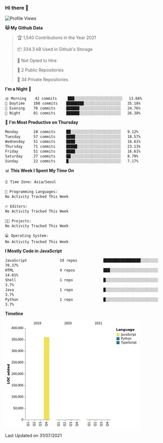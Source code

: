 ### Hi there 👋

<!--START_SECTION:waka-->
![Profile Views](http://img.shields.io/badge/Profile%20Views-0-blue)

**🐱 My Github Data** 

> 🏆 1,540 Contributions in the Year 2021
 > 
> 📦 334.3 kB Used in Github's Storage 
 > 
> 🚫 Not Opted to Hire
 > 
> 📜 2 Public Repositories 
 > 
> 🔑 34 Private Repositories  
 > 
**I'm a Night 🦉** 

```text
🌞 Morning    42 commits     ███░░░░░░░░░░░░░░░░░░░░░░   13.68% 
🌆 Daytime    108 commits    ████████░░░░░░░░░░░░░░░░░   35.18% 
🌃 Evening    76 commits     ██████░░░░░░░░░░░░░░░░░░░   24.76% 
🌙 Night      81 commits     ██████░░░░░░░░░░░░░░░░░░░   26.38%

```
📅 **I'm Most Productive on Thursday** 

```text
Monday       28 commits     ██░░░░░░░░░░░░░░░░░░░░░░░   9.12% 
Tuesday      57 commits     ████░░░░░░░░░░░░░░░░░░░░░   18.57% 
Wednesday    51 commits     ████░░░░░░░░░░░░░░░░░░░░░   16.61% 
Thursday     71 commits     █████░░░░░░░░░░░░░░░░░░░░   23.13% 
Friday       51 commits     ████░░░░░░░░░░░░░░░░░░░░░   16.61% 
Saturday     27 commits     ██░░░░░░░░░░░░░░░░░░░░░░░   8.79% 
Sunday       22 commits     █░░░░░░░░░░░░░░░░░░░░░░░░   7.17%

```


📊 **This Week I Spent My Time On** 

```text
⌚︎ Time Zone: Asia/Seoul

💬 Programming Languages: 
No Activity Tracked This Week

🔥 Editors: 
No Activity Tracked This Week

🐱‍💻 Projects: 
No Activity Tracked This Week

💻 Operating System: 
No Activity Tracked This Week

```

**I Mostly Code in JavaScript** 

```text
JavaScript               19 repos            █████████████████░░░░░░░░   70.37% 
HTML                     4 repos             ███░░░░░░░░░░░░░░░░░░░░░░   14.81% 
Shell                    1 repo              █░░░░░░░░░░░░░░░░░░░░░░░░   3.7% 
Java                     1 repo              █░░░░░░░░░░░░░░░░░░░░░░░░   3.7% 
Python                   1 repo              █░░░░░░░░░░░░░░░░░░░░░░░░   3.7%

```


**Timeline**

![Chart not found](https://raw.githubusercontent.com/gyoon-dev/gyoon-dev/main/charts/bar_graph.png) 


 Last Updated on 31/07/2021
<!--END_SECTION:waka-->

<!--
**gyoon-dev/gyoon-dev** is a ✨ _special_ ✨ repository because its `README.md` (this file) appears on your GitHub profile.

Here are some ideas to get you started:

- 🔭 I’m currently working on ...
- 🌱 I’m currently learning ...
- 👯 I’m looking to collaborate on ...
- 🤔 I’m looking for help with ...
- 💬 Ask me about ...
- 📫 How to reach me: ...
- 😄 Pronouns: ...
- ⚡ Fun fact: ...
-->
